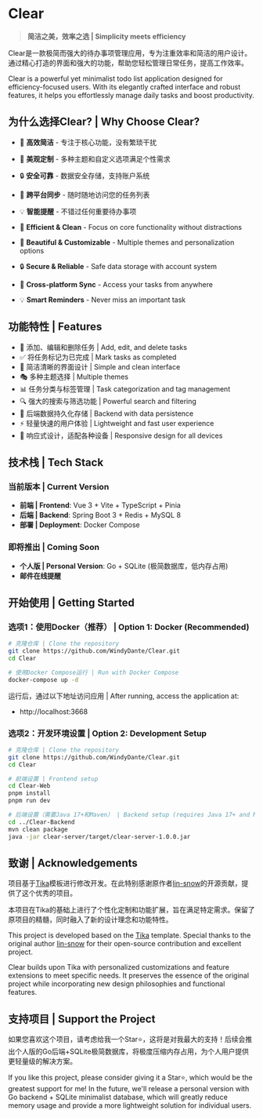 # Clear

> **简洁之美，效率之选 | Simplicity meets efficiency**

Clear是一款极简而强大的待办事项管理应用，专为注重效率和简洁的用户设计。通过精心打造的界面和强大的功能，帮助您轻松管理日常任务，提高工作效率。

Clear is a powerful yet minimalist todo list application designed for efficiency-focused users. With its elegantly crafted interface and robust features, it helps you effortlessly manage daily tasks and boost productivity.

## 为什么选择Clear? | Why Choose Clear?

- 🚀 **高效简洁** - 专注于核心功能，没有繁琐干扰
- 🎨 **美观定制** - 多种主题和自定义选项满足个性需求
- 🔒 **安全可靠** - 数据安全存储，支持账户系统
- 🔄 **跨平台同步** - 随时随地访问您的任务列表
- 💡 **智能提醒** - 不错过任何重要待办事项

- 🚀 **Efficient & Clean** - Focus on core functionality without distractions
- 🎨 **Beautiful & Customizable** - Multiple themes and personalization options
- 🔒 **Secure & Reliable** - Safe data storage with account system
- 🔄 **Cross-platform Sync** - Access your tasks from anywhere
- 💡 **Smart Reminders** - Never miss an important task

## 功能特性 | Features

- 📝 添加、编辑和删除任务 | Add, edit, and delete tasks
- ✅ 将任务标记为已完成 | Mark tasks as completed
- 📅 简洁清晰的界面设计 | Simple and clean interface
- 🎭 多种主题选择 | Multiple themes
- 📊 任务分类与标签管理 | Task categorization and tag management
- 🔍 强大的搜索与筛选功能 | Powerful search and filtering
- 💾 后端数据持久化存储 | Backend with data persistence
- ⚡ 轻量快速的用户体验 | Lightweight and fast user experience
- 📱 响应式设计，适配各种设备 | Responsive design for all devices

## 技术栈 | Tech Stack

### 当前版本 | Current Version
- **前端 | Frontend**: Vue 3 + Vite + TypeScript + Pinia
- **后端 | Backend**: Spring Boot 3 + Redis + MySQL 8
- **部署 | Deployment**: Docker Compose

### 即将推出 | Coming Soon
- **个人版 | Personal Version**: Go + SQLite (极简数据库，低内存占用)
- **邮件在线提醒**

## 开始使用 | Getting Started

### 选项1：使用Docker（推荐） | Option 1: Docker (Recommended)

```bash
# 克隆仓库 | Clone the repository
git clone https://github.com/WindyDante/Clear.git
cd Clear

# 使用Docker Compose运行 | Run with Docker Compose
docker-compose up -d
```

运行后，通过以下地址访问应用 | After running, access the application at:
- http://localhost:3668

### 选项2：开发环境设置 | Option 2: Development Setup

```bash
# 克隆仓库 | Clone the repository
git clone https://github.com/WindyDante/Clear.git
cd Clear

# 前端设置 | Frontend setup
cd Clear-Web
pnpm install
pnpm run dev

# 后端设置（需要Java 17+和Maven） | Backend setup (requires Java 17+ and Maven)
cd ../Clear-Backend
mvn clean package
java -jar clear-server/target/clear-server-1.0.0.jar
```

## 致谢 | Acknowledgements

项目基于[Tika](https://github.com/lin-snow/Tika)模板进行修改开发。在此特别感谢原作者[lin-snow](https://github.com/lin-snow)的开源贡献，提供了这个优秀的项目。

本项目在Tika的基础上进行了个性化定制和功能扩展，旨在满足特定需求。保留了原项目的精髓，同时融入了新的设计理念和功能特性。

This project is developed based on the [Tika](https://github.com/lin-snow/Tika) template. Special thanks to the original author [lin-snow](https://github.com/lin-snow) for their open-source contribution and excellent project.

Clear builds upon Tika with personalized customizations and feature extensions to meet specific needs. It preserves the essence of the original project while incorporating new design philosophies and functional features.

## 支持项目 | Support the Project

如果您喜欢这个项目，请考虑给我一个Star⭐，这将是对我最大的支持！后续会推出个人版的Go后端+SQLite极简数据库，将极度压缩内存占用，为个人用户提供更轻量级的解决方案。

If you like this project, please consider giving it a Star⭐, which would be the greatest support for me! In the future, we'll release a personal version with Go backend + SQLite minimalist database, which will greatly reduce memory usage and provide a more lightweight solution for individual users.

